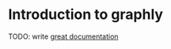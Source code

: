 # Introduction to graphly

TODO: write [great documentation](http://jacobian.org/writing/what-to-write/)
